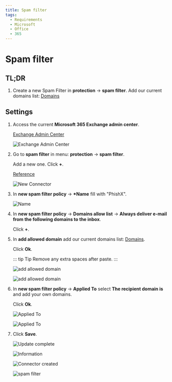 ```yaml
---
title: Spam filter
tags:
  - Requirements
  - Microsoft
  - Office
  - 365
---
```


# Spam filter

## TL;DR

1. Create a new Spam Filter in **protection** -> **spam filter**. Add our current domains list: [Domains](../domains.html#separated-by-semi-colons)

## Settings

1. Access the current **Microsoft 365 Exchange admin center**.

   [Exchange Admin Center](https://outlook.office365.com/ecp/)

   ![Exchange Admin Center](https://cdn.phishx.io/phishx-docs/images/microsoft_365_10.webp)

2. Go to **spam filter** in menu: **protection** -> **spam filter**.

   Add a new one. Click **+**.

   [Reference](https://docs.microsoft.com/en-us/microsoft-365/security/office-365-security/configure-your-spam-filter-policies)

   ![New Connector](https://cdn.phishx.io/phishx-docs/images/microsoft_365_11.webp)

3. In **new spam filter policy** -> **\*Name** fill with "PhishX".

   ![Name](https://cdn.phishx.io/phishx-docs/images/microsoft_365_12.webp)

4. In **new spam filter policy** -> **Domains allow list** -> **Always deliver e-mail from the following domains to the inbox**.

   Click **+**.

5. In **add allowed domain** add our current domains list: [Domains](../domains.html#separated-by-semi-colons).

   Click **Ok**.

   ::: tip Tip
   Remove any extra spaces after paste.
   :::

   ![add allowed domain](https://cdn.phishx.io/phishx-docs/images/microsoft_365_13.webp)

   ![add allowed domain](https://cdn.phishx.io/phishx-docs/images/microsoft_365_14.webp)

6. In **new spam filter policy** -> **Applied To** select **The recipient domain is** and add your own domains.

   Click **Ok**.

   ![Applied To](https://cdn.phishx.io/phishx-docs/images/microsoft_365_15.webp)

   ![Applied To](https://cdn.phishx.io/phishx-docs/images/microsoft_365_16.webp)

7. Click **Save**.

   ![Update complete](https://cdn.phishx.io/phishx-docs/images/microsoft_365_17.webp)

   ![Information](https://cdn.phishx.io/phishx-docs/images/microsoft_365_18.webp)

   ![Connector created](https://cdn.phishx.io/phishx-docs/images/microsoft_365_19.webp)

   ![spam filter](https://cdn.phishx.io/phishx-docs/images/microsoft_365_20.webp)
